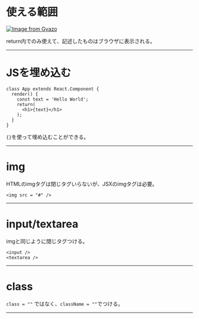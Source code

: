 # 使える範囲
[![Image from Gyazo](https://i.gyazo.com/b3b3a0439da43eb468fbc05da32ae84d.png)](https://gyazo.com/b3b3a0439da43eb468fbc05da32ae84d)

return内でのみ使えて、記述したものはブラウザに表示される。
***

# JSを埋め込む
~~~
class App extends React.Component {
  render() {
    const text = 'Hello World';
    return(
      <h1>{text}</h1>
    );
  }
}
~~~
`{}`を使って埋め込むことができる。
***

# img
HTMLのimgタグは閉じタグいらないが、JSXのimgタグは必要。
~~~
<img src = "#" />
~~~
***

# input/textarea
imgと同じように閉じタグつける。
~~~
<input />
<textarea />
~~~
***

# class
`class = ""` ではなく、`className = ""`でつける。
***
